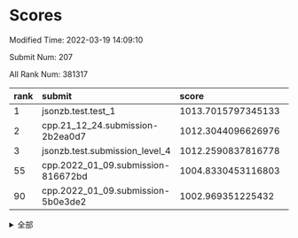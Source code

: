 # Scores

Modified Time: 2022-03-19 14:09:10

Submit Num: 207

All Rank Num: 381317

| rank |               submit               |       score        |       sigma        | pk_num |
| :--- | :--------------------------------- | :----------------- | :----------------- | :----- |
| 1    | jsonzb.test.test_1                 | 1013.7015797345133 | 0.805326558473588  | 7368   |
| 2    | cpp.21_12_24.submission-2b2ea0d7   | 1012.3044096626976 | 0.8058155576804771 | 7363   |
| 3    | jsonzb.test.submission_level_4     | 1012.2590837816778 | 0.8002928327766943 | 7366   |
| 55   | cpp.2022_01_09.submission-816672bd | 1004.8330453116803 | 0.7153484926064212 | 7368   |
| 90   | cpp.2022_01_09.submission-5b0e3de2 | 1002.969351225432  | 0.7008829926363687 | 7373   |


<details>
<summary>全部</summary>

| rank |                 submit                 |       score        |       sigma        | pk_num |
| :--- | :------------------------------------- | :----------------- | :----------------- | :----- |
| 1    | jsonzb.test.test_1                     | 1013.7015797345133 | 0.805326558473588  | 7368   |
| 2    | cpp.21_12_24.submission-2b2ea0d7       | 1012.3044096626976 | 0.8058155576804771 | 7363   |
| 3    | jsonzb.test.submission_level_4         | 1012.2590837816778 | 0.8002928327766943 | 7366   |
| 4    | gobigger.level_3.submission_level_3_40 | 1012.2454887536635 | 0.7820687652150683 | 7368   |
| 5    | gobigger.level_3.submission_level_3_37 | 1012.0541058240402 | 0.7782405927720834 | 7367   |
| 6    | gobigger.level_3.submission_level_3_15 | 1011.7800767276917 | 0.7672733719890771 | 7370   |
| 7    | gobigger.level_3.submission_level_3_46 | 1011.6993358923157 | 0.7790589788516619 | 7369   |
| 8    | gobigger.level_3.submission_level_3_29 | 1011.6016508091424 | 0.7965624702592778 | 7365   |
| 9    | gobigger.level_3.submission_level_3_33 | 1011.2815997309577 | 0.7925214272855136 | 7370   |
| 10   | gobigger.level_3.submission_level_3_5  | 1011.1226891602339 | 0.7774448033368073 | 7368   |
| 11   | gobigger.level_3.submission_level_3_41 | 1011.084313601547  | 0.7462732550573605 | 7364   |
| 12   | gobigger.level_3.submission_level_3_17 | 1011.0533323960892 | 0.7759762249308615 | 7369   |
| 13   | gobigger.level_3.submission_level_3_44 | 1010.9683378562659 | 0.763694507224109  | 7366   |
| 14   | gobigger.level_3.submission_level_3_18 | 1010.9395309839571 | 0.7713022004097316 | 7363   |
| 15   | gobigger.level_3.submission_level_3_2  | 1010.7544665655054 | 0.7623609556314542 | 7364   |
| 16   | gobigger.level_3.submission_level_3_28 | 1010.7524182494477 | 0.7637834929481149 | 7374   |
| 17   | gobigger.level_3.submission_level_3_25 | 1010.6617565386784 | 0.7478028686331377 | 7366   |
| 18   | gobigger.level_3.submission_level_3_42 | 1010.6258508909747 | 0.7585494948980356 | 7365   |
| 19   | gobigger.level_3.submission_level_3_39 | 1010.5523551999056 | 0.7570482187849242 | 7374   |
| 20   | gobigger.level_3.submission_level_3_10 | 1010.5144526772559 | 0.793526051065808  | 7362   |
| 21   | gobigger.level_3.submission_level_3_31 | 1010.5041737677827 | 0.7629843723574549 | 7367   |
| 22   | gobigger.level_3.submission_level_3_21 | 1010.4356644840376 | 0.7729352859305564 | 7371   |
| 23   | gobigger.level_3.submission_level_3_27 | 1010.4063093138657 | 0.7666965209830493 | 7370   |
| 24   | gobigger.level_3.submission_level_3_24 | 1010.3685099660845 | 0.7782222056953433 | 7367   |
| 25   | gobigger.level_3.submission_level_3_34 | 1010.3666967048044 | 0.7570123200407093 | 7374   |
| 26   | gobigger.level_3.submission_level_3_3  | 1010.3445629417779 | 0.7674419195367067 | 7361   |
| 27   | gobigger.level_3.submission_level_3_36 | 1010.296430147548  | 0.7835190939763161 | 7364   |
| 28   | gobigger.level_3.submission_level_3_6  | 1010.2598431998582 | 0.7548589690830341 | 7369   |
| 29   | gobigger.level_3.submission_level_3_19 | 1010.2191755803173 | 0.750419304502884  | 7365   |
| 30   | gobigger.level_3.submission_level_3_0  | 1010.1163268062714 | 0.7614318339762182 | 7364   |
| 31   | gobigger.level_3.submission_level_3_4  | 1010.1120577161105 | 0.7565852338959631 | 7367   |
| 32   | gobigger.level_3.submission_level_3_43 | 1010.0842622334159 | 0.7551267693839846 | 7371   |
| 33   | gobigger.level_3.submission_level_3_11 | 1009.9018462196427 | 0.7506038597475093 | 7367   |
| 34   | gobigger.level_3.submission_level_3_14 | 1009.8938456036013 | 0.7663639659812954 | 7363   |
| 35   | gobigger.level_3.submission_level_3_22 | 1009.8909824458943 | 0.7593804359791603 | 7365   |
| 36   | gobigger.level_3.submission_level_3_26 | 1009.8131631476454 | 0.7795798660192519 | 7366   |
| 37   | gobigger.level_3.submission_level_3_9  | 1009.7503430169337 | 0.7580605715452283 | 7366   |
| 38   | gobigger.level_3.submission_level_3_48 | 1009.7100772961692 | 0.7626439114604603 | 7367   |
| 39   | gobigger.level_3.submission_level_3_12 | 1009.7008403145747 | 0.7534648001802495 | 7372   |
| 40   | gobigger.level_3.submission_level_3_7  | 1009.6936959456631 | 0.7455903951505429 | 7370   |
| 41   | gobigger.level_3.submission_level_3_23 | 1009.6868333721753 | 0.768159717245155  | 7366   |
| 42   | gobigger.level_3.submission_level_3_8  | 1009.6471548846829 | 0.7605723606687611 | 7374   |
| 43   | gobigger.level_3.submission_level_3_20 | 1009.631291091109  | 0.7522916755055586 | 7367   |
| 44   | gobigger.level_3.submission_level_3_45 | 1009.615888369739  | 0.7544783108515232 | 7372   |
| 45   | gobigger.level_3.submission_level_3_38 | 1009.5920646518936 | 0.7664993678607266 | 7370   |
| 46   | gobigger.level_3.submission_level_3_30 | 1009.5179114033912 | 0.7509254365925038 | 7369   |
| 47   | gobigger.level_3.submission_level_3_32 | 1009.3020793284636 | 0.7669567024461731 | 7367   |
| 48   | gobigger.level_3.submission_level_3_16 | 1009.300629759464  | 0.7761348515060454 | 7365   |
| 49   | gobigger.level_3.submission_level_3_49 | 1009.0878886291822 | 0.7471939026297706 | 7370   |
| 50   | gobigger.level_3.submission_level_3_1  | 1008.9898687055412 | 0.7773932909929894 | 7370   |
| 51   | gobigger.level_3.submission_level_3_47 | 1008.7508554971777 | 0.7675650421255974 | 7368   |
| 52   | gobigger.level_3.submission_level_3_13 | 1008.510450464107  | 0.722123549708905  | 7369   |
| 53   | gobigger.level_3.submission_level_3_35 | 1008.1172698817899 | 0.7479836604063665 | 7368   |
| 54   | gobigger.level_1.submission_level_1_5  | 1004.8800182475183 | 0.7211611714224341 | 7364   |
| 55   | cpp.2022_01_09.submission-816672bd     | 1004.8330453116803 | 0.7153484926064212 | 7368   |
| 56   | gobigger.level_1.submission_level_1_34 | 1004.8308353767135 | 0.7351069272047435 | 7371   |
| 57   | gobigger.level_1.submission_level_1_28 | 1004.807095007889  | 0.7313843412574725 | 7365   |
| 58   | gobigger.level_1.submission_level_1_3  | 1004.7513870227784 | 0.7180118181004698 | 7368   |
| 59   | gobigger.level_1.submission_level_1_43 | 1004.7489962324094 | 0.7045466788509446 | 7373   |
| 60   | gobigger.level_1.submission_level_1_26 | 1004.327350202196  | 0.7273040983139528 | 7372   |
| 61   | gobigger.level_1.submission_level_1_49 | 1004.1379349705431 | 0.7102335767571811 | 7368   |
| 62   | gobigger.level_1.submission_level_1_46 | 1004.0443839798635 | 0.7137106169411355 | 7363   |
| 63   | gobigger.level_1.submission_level_1_25 | 1004.0012517930717 | 0.7208349269256457 | 7367   |
| 64   | gobigger.level_1.submission_level_1_22 | 1003.9941157679391 | 0.7130697291312399 | 7369   |
| 65   | gobigger.level_1.submission_level_1_35 | 1003.7867681859817 | 0.7182356238033261 | 7366   |
| 66   | gobigger.level_1.submission_level_1_45 | 1003.6815932240652 | 0.7182426816353472 | 7375   |
| 67   | gobigger.level_1.submission_level_1_44 | 1003.6281317672039 | 0.724783792059276  | 7372   |
| 68   | gobigger.level_1.submission_level_1_36 | 1003.5965916000407 | 0.7253067868948538 | 7366   |
| 69   | gobigger.level_1.submission_level_1_32 | 1003.5917284860789 | 0.7121012303678297 | 7369   |
| 70   | gobigger.level_1.submission_level_1_40 | 1003.5774274523487 | 0.7232493095743439 | 7366   |
| 71   | gobigger.level_1.submission_level_1_8  | 1003.5707242871235 | 0.7115764951240823 | 7369   |
| 72   | gobigger.level_1.submission_level_1_14 | 1003.5434136738478 | 0.7164260745299605 | 7368   |
| 73   | gobigger.level_1.submission_level_1_37 | 1003.4785845856587 | 0.7079434886314397 | 7368   |
| 74   | gobigger.level_1.submission_level_1_29 | 1003.4735079559465 | 0.7201365740327531 | 7368   |
| 75   | gobigger.level_1.submission_level_1_16 | 1003.4724822605805 | 0.7315845131591979 | 7374   |
| 76   | gobigger.level_1.submission_level_1_7  | 1003.4701705570267 | 0.7214811888650329 | 7369   |
| 77   | gobigger.level_1.submission_level_1_38 | 1003.4439346483492 | 0.7168432457197174 | 7363   |
| 78   | gobigger.level_1.submission_level_1_24 | 1003.3929959992023 | 0.7231236683302317 | 7365   |
| 79   | gobigger.level_1.submission_level_1_9  | 1003.3636709852225 | 0.7180456749347746 | 7368   |
| 80   | gobigger.level_1.submission_level_1_13 | 1003.3443560244467 | 0.721223050215062  | 7369   |
| 81   | gobigger.level_1.submission_level_1_19 | 1003.3382236741108 | 0.7252491534269362 | 7369   |
| 82   | gobigger.level_1.submission_level_1_27 | 1003.2913092424432 | 0.7119307241829401 | 7366   |
| 83   | gobigger.level_1.submission_level_1_39 | 1003.2182838478244 | 0.7279728908659389 | 7366   |
| 84   | gobigger.level_1.submission_level_1_18 | 1003.2169067406504 | 0.7199403403230676 | 7369   |
| 85   | gobigger.level_1.submission_level_1_1  | 1003.1894098178125 | 0.7245439118338362 | 7371   |
| 86   | gobigger.level_1.submission_level_1_23 | 1003.1367259348759 | 0.7334107386374947 | 7370   |
| 87   | gobigger.level_1.submission_level_1_20 | 1003.1268584351642 | 0.713542851494169  | 7368   |
| 88   | gobigger.level_1.submission_level_1_17 | 1003.0347637799862 | 0.7143930786610938 | 7372   |
| 89   | gobigger.level_1.submission_level_1_10 | 1003.000999769421  | 0.7282484230697785 | 7364   |
| 90   | cpp.2022_01_09.submission-5b0e3de2     | 1002.969351225432  | 0.7008829926363687 | 7373   |
| 91   | gobigger.level_1.submission_level_1_6  | 1002.898276451218  | 0.7217284913913047 | 7368   |
| 92   | gobigger.level_1.submission_level_1_33 | 1002.8476204951681 | 0.7133726486194267 | 7370   |
| 93   | gobigger.level_1.submission_level_1_21 | 1002.7228039835254 | 0.7191874100880722 | 7373   |
| 94   | gobigger.level_1.submission_level_1_48 | 1002.5832738208874 | 0.712525219421295  | 7370   |
| 95   | gobigger.level_1.submission_level_1_15 | 1002.5741202830585 | 0.7258126063160567 | 7368   |
| 96   | gobigger.level_1.submission_level_1_12 | 1002.5697473419873 | 0.725853091933677  | 7363   |
| 97   | gobigger.level_1.submission_level_1_47 | 1002.5081536164943 | 0.709031838157225  | 7372   |
| 98   | gobigger.level_1.submission_level_1_31 | 1002.4880610594765 | 0.7125383924391361 | 7370   |
| 99   | gobigger.level_1.submission_level_1_42 | 1002.4060045266068 | 0.7126860149809222 | 7365   |
| 100  | gobigger.level_1.submission_level_1_0  | 1002.4001657049204 | 0.7203028798603761 | 7370   |
| 101  | gobigger.level_1.submission_level_1_11 | 1002.342038546076  | 0.7138002808060078 | 7372   |
| 102  | gobigger.level_1.submission_level_1_2  | 1002.2107351565077 | 0.721216708478072  | 7370   |
| 103  | gobigger.level_1.submission_level_1_4  | 1002.1998804082382 | 0.7055557545371505 | 7367   |
| 104  | gobigger.level_1.submission_level_1_30 | 1001.7304188732942 | 0.7122509904604544 | 7371   |
| 105  | gobigger.level_1.submission_level_1_41 | 1001.6558996160342 | 0.7181895372670762 | 7372   |
| 106  | gobigger.random.submission_random_8    | 997.7038240700086  | 0.7066638976092909 | 7373   |
| 107  | gobigger.random.submission_random_3    | 997.5926699179078  | 0.7120294713549417 | 7369   |
| 108  | gobigger.random.submission_random_2    | 997.2671704363854  | 0.7128839543626371 | 7369   |
| 109  | gobigger.random.submission_random_5    | 997.1898070762596  | 0.7146834332909164 | 7369   |
| 110  | gobigger.random.submission_random_36   | 997.0479359292948  | 0.693068520832018  | 7372   |
| 111  | gobigger.random.submission_random_0    | 996.97103149682    | 0.7099131204925297 | 7369   |
| 112  | gobigger.random.submission_random_28   | 996.7652448331107  | 0.7049969241934326 | 7372   |
| 113  | gobigger.random.submission_random_31   | 996.6080571292554  | 0.7113663187058696 | 7376   |
| 114  | gobigger.random.submission_random_26   | 996.5185515679368  | 0.7118470504660719 | 7367   |
| 115  | gobigger.random.submission_random_16   | 996.4786852242023  | 0.7078139016174869 | 7371   |
| 116  | gobigger.random.submission_random_46   | 996.4284376601478  | 0.727852980299923  | 7364   |
| 117  | gobigger.random.submission_random_42   | 996.3735413343533  | 0.7217612784889468 | 7371   |
| 118  | gobigger.random.submission_random_12   | 996.3087713704092  | 0.7080965460879238 | 7364   |
| 119  | gobigger.random.submission_random_27   | 996.2737865465907  | 0.7162136674131332 | 7365   |
| 120  | gobigger.random.submission_random_43   | 996.2658131820465  | 0.7122396368423626 | 7371   |
| 121  | gobigger.random.submission_random_23   | 996.2010633935895  | 0.719581818264653  | 7365   |
| 122  | gobigger.random.submission_random_22   | 996.0736911751773  | 0.700984469269126  | 7368   |
| 123  | gobigger.random.submission_random_48   | 996.0570728045717  | 0.7139675309777223 | 7368   |
| 124  | gobigger.random.submission_random_9    | 996.0083136900213  | 0.7098304761750972 | 7365   |
| 125  | gobigger.random.submission_random_17   | 995.991180253083   | 0.7146807188054647 | 7364   |
| 126  | gobigger.random.submission_random_39   | 995.9877254024939  | 0.7046779616750499 | 7368   |
| 127  | gobigger.random.submission_random_13   | 995.9564933395613  | 0.7187743235239336 | 7367   |
| 128  | gobigger.random.submission_random_47   | 995.9426403579882  | 0.6996871401516837 | 7370   |
| 129  | gobigger.random.submission_random_30   | 995.8675623843657  | 0.7043982389787344 | 7369   |
| 130  | gobigger.random.submission_random_7    | 995.8628130845592  | 0.7030735397537068 | 7363   |
| 131  | gobigger.random.submission_random_15   | 995.8549694608516  | 0.7243095050014073 | 7367   |
| 132  | gobigger.random.submission_random_37   | 995.830220426021   | 0.7209889842965347 | 7369   |
| 133  | gobigger.random.submission_random_35   | 995.7671684277448  | 0.7091429077903719 | 7369   |
| 134  | gobigger.random.submission_random_41   | 995.7629988109784  | 0.705508666966762  | 7368   |
| 135  | gobigger.random.submission_random_49   | 995.7612672562594  | 0.6989447223629215 | 7367   |
| 136  | gobigger.random.submission_random_40   | 995.7278222317133  | 0.7101703722960538 | 7371   |
| 137  | gobigger.random.submission_random_10   | 995.6851795916665  | 0.709368066272542  | 7373   |
| 138  | gobigger.random.submission_random_1    | 995.6435010101346  | 0.7104978811044955 | 7373   |
| 139  | gobigger.random.submission_random_11   | 995.639122544792   | 0.6998767181276079 | 7369   |
| 140  | gobigger.random.submission_random_33   | 995.6229583343181  | 0.7053948398913352 | 7371   |
| 141  | gobigger.random.submission_random_45   | 995.5922125762249  | 0.7178393566683043 | 7372   |
| 142  | gobigger.random.submission_random_44   | 995.5790461228942  | 0.7195569314855371 | 7371   |
| 143  | gobigger.random.submission_random_18   | 995.5386399115373  | 0.7126269485278343 | 7368   |
| 144  | gobigger.random.submission_random_24   | 995.477769326258   | 0.7153621066903323 | 7368   |
| 145  | gobigger.random.submission_random_32   | 995.4597546501834  | 0.7165380438621267 | 7363   |
| 146  | gobigger.random.submission_random_20   | 995.3996216275578  | 0.7125430051082227 | 7374   |
| 147  | gobigger.random.submission_random_25   | 995.3849563606157  | 0.7123326472149009 | 7369   |
| 148  | gobigger.random.submission_random_6    | 995.2681222581108  | 0.7153780385136161 | 7369   |
| 149  | gobigger.random.submission_random_14   | 995.2403021697471  | 0.7037893043438626 | 7369   |
| 150  | gobigger.random.submission_random_38   | 995.0349784167121  | 0.7249473301235924 | 7370   |
| 151  | gobigger.random.submission_random_21   | 994.9971795852116  | 0.7079743011619447 | 7365   |
| 152  | gobigger.random.submission_random_34   | 994.9749822147247  | 0.7133763655634109 | 7371   |
| 153  | gobigger.random.submission_random_4    | 994.9151778945134  | 0.7221909355337852 | 7370   |
| 154  | gobigger.random.submission_random_19   | 994.8026117293502  | 0.7388496148506959 | 7371   |
| 155  | gobigger.random.submission_random_29   | 994.3784763846398  | 0.7098127570887789 | 7367   |
| 156  | gobigger.level_2.submission_level_2_28 | 993.5700570497653  | 0.7332292687159374 | 7371   |
| 157  | gobigger.level_2.submission_level_2_5  | 993.2996833581192  | 0.7310789681643597 | 7367   |
| 158  | gobigger.level_2.submission_level_2_29 | 993.1902342422572  | 0.7349232481006196 | 7370   |
| 159  | gobigger.level_2.submission_level_2_22 | 993.1609888545465  | 0.7406528297430596 | 7374   |
| 160  | gobigger.level_2.submission_level_2_11 | 993.1453069098372  | 0.7310578741814362 | 7367   |
| 161  | gobigger.level_2.submission_level_2_10 | 993.0560104213348  | 0.7204639238228594 | 7368   |
| 162  | gobigger.level_2.submission_level_2_6  | 993.0292817286451  | 0.7421840800982463 | 7364   |
| 163  | gobigger.level_2.submission_level_2_49 | 992.9629434095134  | 0.7618914267532949 | 7369   |
| 164  | gobigger.level_2.submission_level_2_38 | 992.751405111589   | 0.7445525517384465 | 7373   |
| 165  | gobigger.level_2.submission_level_2_41 | 992.7308719354861  | 0.749513183528886  | 7367   |
| 166  | gobigger.level_2.submission_level_2_46 | 992.7163958648052  | 0.7560049997272299 | 7369   |
| 167  | gobigger.level_2.submission_level_2_7  | 992.7115559266048  | 0.7451254497568344 | 7365   |
| 168  | gobigger.level_2.submission_level_2_25 | 992.4380852903017  | 0.7474146264537116 | 7368   |
| 169  | gobigger.level_2.submission_level_2_15 | 992.4129086716483  | 0.7521110513290636 | 7373   |
| 170  | gobigger.level_2.submission_level_2_19 | 992.3995893123194  | 0.7447745720523834 | 7370   |
| 171  | gobigger.level_2.submission_level_2_26 | 992.3827508145315  | 0.7259534548121775 | 7364   |
| 172  | gobigger.level_2.submission_level_2_4  | 992.3684225566716  | 0.7263902011393351 | 7366   |
| 173  | gobigger.level_2.submission_level_2_32 | 992.3616440198933  | 0.7384410088160425 | 7364   |
| 174  | gobigger.level_2.submission_level_2_34 | 992.2159350761788  | 0.7293764449532479 | 7367   |
| 175  | gobigger.level_2.submission_level_2_37 | 992.1422999910411  | 0.7533384287030679 | 7365   |
| 176  | gobigger.level_2.submission_level_2_45 | 992.1307276720395  | 0.745490865752835  | 7375   |
| 177  | gobigger.level_2.submission_level_2_2  | 992.1039771708363  | 0.7305737968694916 | 7374   |
| 178  | gobigger.level_2.submission_level_2_43 | 992.0729754963903  | 0.7596582113408523 | 7374   |
| 179  | gobigger.level_2.submission_level_2_40 | 991.9167101673552  | 0.7508447105317977 | 7369   |
| 180  | gobigger.level_2.submission_level_2_31 | 991.9022134405335  | 0.7415667243958284 | 7370   |
| 181  | gobigger.level_2.submission_level_2_44 | 991.9000016157088  | 0.7553575714774262 | 7368   |
| 182  | gobigger.level_2.submission_level_2_14 | 991.8641638923428  | 0.7475017528851619 | 7371   |
| 183  | gobigger.level_2.submission_level_2_13 | 991.8521659167936  | 0.7593694123874023 | 7363   |
| 184  | gobigger.level_2.submission_level_2_39 | 991.7038723293083  | 0.7399173901869472 | 7369   |
| 185  | gobigger.level_2.submission_level_2_33 | 991.6864624480122  | 0.7523430428580273 | 7370   |
| 186  | gobigger.level_2.submission_level_2_24 | 991.6841493390693  | 0.7511611143517909 | 7377   |
| 187  | gobigger.level_2.submission_level_2_0  | 991.6769497461836  | 0.7471998771400671 | 7371   |
| 188  | gobigger.level_2.submission_level_2_42 | 991.6723229778473  | 0.7368997168089059 | 7370   |
| 189  | gobigger.level_2.submission_level_2_27 | 991.5631082576739  | 0.7410448798774457 | 7367   |
| 190  | gobigger.level_2.submission_level_2_3  | 991.5263288554553  | 0.7217672952978448 | 7362   |
| 191  | gobigger.level_2.submission_level_2_9  | 991.3347004114902  | 0.7599003529393437 | 7364   |
| 192  | gobigger.level_2.submission_level_2_8  | 991.2912554602383  | 0.7507742791325056 | 7367   |
| 193  | gobigger.level_2.submission_level_2_17 | 991.2418056547166  | 0.7595678417334664 | 7368   |
| 194  | gobigger.level_2.submission_level_2_48 | 991.2013515754566  | 0.7608012398854451 | 7377   |
| 195  | gobigger.level_2.submission_level_2_16 | 991.1997116603433  | 0.7682610062954215 | 7367   |
| 196  | gobigger.level_2.submission_level_2_36 | 991.1714718385831  | 0.7585299010636947 | 7372   |
| 197  | gobigger.level_2.submission_level_2_18 | 991.1476152503155  | 0.7672275549677797 | 7364   |
| 198  | gobigger.level_2.submission_level_2_47 | 991.1392532754945  | 0.770542414650442  | 7371   |
| 199  | gobigger.level_2.submission_level_2_35 | 991.1015152011206  | 0.7595335752694862 | 7365   |
| 200  | gobigger.level_2.submission_level_2_1  | 991.0550129871629  | 0.7450576487870639 | 7372   |
| 201  | gobigger.level_2.submission_level_2_20 | 990.918953847345   | 0.752137065333894  | 7370   |
| 202  | gobigger.level_2.submission_level_2_30 | 990.8164530449491  | 0.7613856974134361 | 7369   |
| 203  | gobigger.level_2.submission_level_2_23 | 990.7615897643201  | 0.7680575157826269 | 7369   |
| 204  | gobigger.level_2.submission_level_2_21 | 990.6583591862903  | 0.7731429374493648 | 7366   |
| 205  | gobigger.level_2.submission_level_2_12 | 990.4413281968796  | 0.7561299728818166 | 7363   |
| 206  | gobigger.none.submission_none_0        | 977.6627338686926  | 1.3017513476850449 | 7365   |
| 207  | gobigger.none.submission_none_1        | 975.158390520579   | 1.5511554893955792 | 7374   |

</details>
